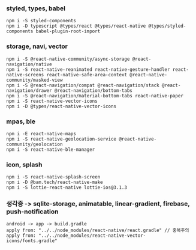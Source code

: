 ### styled, types, babel
```
npm i -S styled-components
npm i -D typescript @types/react @types/react-native @types/styled-components babel-plugin-root-import
```
### storage, navi, vector
```
npm i -S @react-native-community/async-storage @react-navigation/native
npm i -S react-native-reanimated react-native-gesture-handler react-native-screens react-native-safe-area-context @react-native-community/masked-view
npm i -S @react-navigation/compat @react-navigation/stack @react-navigation/drawer @react-navigation/bottom-tabs
npm i -S @react-navigation/material-bottom-tabs react-native-paper
npm i -S react-native-vector-icons
npm i -D @types/react-native-vector-icons
```
### mpas, ble
```
npm i -E react-native-maps
npm i -S react-native-geolocation-service @react-native-community/geolocation
npm i -S react-native-ble-manager
```
###  icon, splash
```
npm i -S react-native-splash-screen
npm i -D @bam.tech/react-native-make
npm i -S lottie-react-native lottie-ios@3.1.3
```

### 생각중 -> sqlite-storage, animatable, linear-gradient, firebase, push-notification
```
android -> app -> build.gradle
apply from: "../../node_modules/react-native/react.gradle" // 중복주의
apply from: "../../node_modules/react-native-vector-icons/fonts.gradle"
```